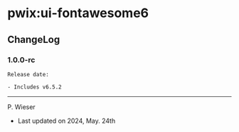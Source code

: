 # pwix:ui-fontawesome6

## ChangeLog

### 1.0.0-rc

    Release date: 

    - Includes v6.5.2

---
P. Wieser
- Last updated on 2024, May. 24th
